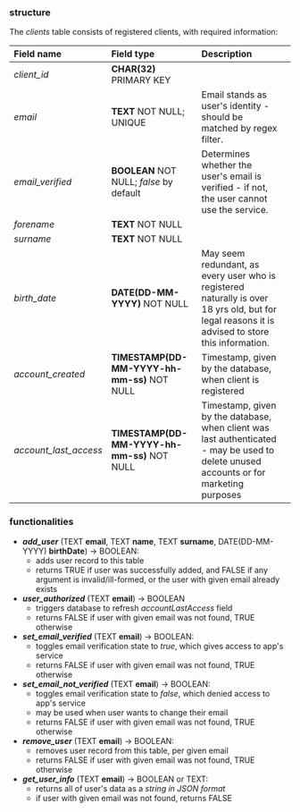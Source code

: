 ### structure

The *clients* table consists of registered clients, with required information:

| Field name            | Field type                                  | Description                                                                                                                                      |     |
| :-------------------- | :------------------------------------------ | :----------------------------------------------------------------------------------------------------------------------------------------------- | --- |
| *client_id*           | **CHAR(32)** PRIMARY KEY                    |                                                                                                                                                  |     |
| *email*               | **TEXT** NOT NULL; UNIQUE                   | Email stands as user's identity - should be matched by regex filter.                                                                             |     |
| *email_verified*      | **BOOLEAN** NOT NULL; *false* by default    | Determines whether the user's email is verified - if not, the user cannot use the service.                                                       |     |
| *forename*            | **TEXT** NOT NULL                           |                                                                                                                                                  |     |
| *surname*             | **TEXT** NOT NULL                           |                                                                                                                                                  |     |
| *birth_date*          | **DATE(DD-MM-YYYY)** NOT NULL               | May seem redundant, as every user who is registered naturally is over 18 yrs old, but for legal reasons it is advised to store this information. |     |
| *account_created*     | **TIMESTAMP(DD-MM-YYYY-hh-mm-ss)** NOT NULL | Timestamp, given by the database, when client is registered                                                                                      |     |
| *account_last_access* | **TIMESTAMP(DD-MM-YYYY-hh-mm-ss)** NOT NULL | Timestamp, given by the database, when client was last authenticated - may be used to delete unused accounts or for marketing purposes           |     |

### functionalities

- ***add_user*** (TEXT **email**, TEXT **name**, TEXT **surname**, DATE(DD-MM-YYYY) **birthDate**) $\rightarrow$ BOOLEAN:
	- adds user record to this table
	- returns TRUE if user was successfully added, and FALSE if any argument is invalid/ill-formed, or the user with given email already exists
- ***user_authorized*** (TEXT **email**) $\rightarrow$ BOOLEAN
	- triggers database to refresh *accountLastAccess* field
	- returns FALSE if user with given email was not found, TRUE otherwise
- ***set_email_verified*** (TEXT **email**) $\rightarrow$ BOOLEAN:
	- toggles email verification state to *true*, which gives access to app's service
	- returns FALSE if user with given email was not found, TRUE otherwise
- ***set_email_not_verified*** (TEXT **email**) $\rightarrow$ BOOLEAN:
	- toggles email verification state to *false*, which denied access to app's service
	- may be used when user wants to change their email
	- returns FALSE if user with given email was not found, TRUE otherwise
- ***remove_user*** (TEXT **email**) $\rightarrow$ BOOLEAN:
	- removes user record from this table, per given email
	- returns FALSE if user with given email was not found, TRUE otherwise
- ***get_user_info*** (TEXT **email**) $\rightarrow$ BOOLEAN or TEXT:
	- returns all of user's data as a *string in JSON format*
	- if user with given email was not found, returns FALSE